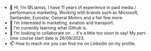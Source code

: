 - 👋 Hi, I’m @Liamss, I have 11 years of experience in paid media / performance marketing. Working with brands such as Microsoft, Santander, Eurostar, General Motors and a fair few more. 
- 👀 I’m interested in marketing, aviation and transport. 
- 🌱 I’m currently learning what Github is.
- 💞️ I’m looking to collaborate on ... it's a little too soon to say! My part-time course start date is 26/09/2023. 
- 📫 How to reach me you can find me on Linkedin on my profile.

<!---
Liamss/Liamss is a ✨ special ✨ repository because its `README.md` (this file) appears on your GitHub profile.
You can click the Preview link to take a look at your changes.
--->
